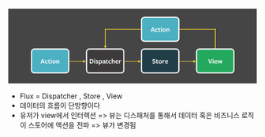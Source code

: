 ![flux](flux.png)

- Flux = Dispatcher , Store , View
- 데이터의 흐름이 단방향이다
- 유저가 view에서 인터렉션 => 뷰는 디스패처를 통해서 데이터 혹은 비즈니스 로직이 스토어에 액션을 전파 => 뷰가 변경됨
